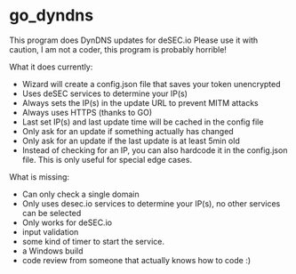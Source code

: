 # go_dyndns


This program does DynDNS updates for deSEC.io
Please use it with caution, I am not a coder, this program is probably horrible!

What it does currently:
- Wizard will create a config.json file that saves your token unencrypted
- Uses deSEC services to determine your IP(s)
- Always sets the IP(s) in the update URL to prevent MITM attacks
- Always uses HTTPS (thanks to GO)
- Last set IP(s) and last update time will be cached in the config file
- Only ask for an update if something actually has changed
- Only ask for an update if the last update is at least 5min old
- Instead of checking for an IP, you can also hardcode it in the config.json file. This is only useful for special edge cases. 

What is missing:
- Can only check a single domain
- Only uses desec.io services to determine your IP(s), no other services can be selected
- Only works for deSEC.io
- input validation
- some kind of timer to start the service.
- a Windows build
- code review from someone that actually knows how to code :)
